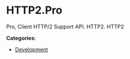 # HTTP2.Pro

Pro, Client HTTP/2 Support API. HTTP2. HTTP2

**Categories**:

- [Development](https://github/apis-list/apis-list#development)



